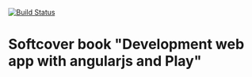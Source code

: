 [![Build Status](https://travis-ci.org/pussinboots/book.svg?branch=master)](https://travis-ci.org/pussinboots/book)

# Softcover book "Development web app with angularjs and Play"
